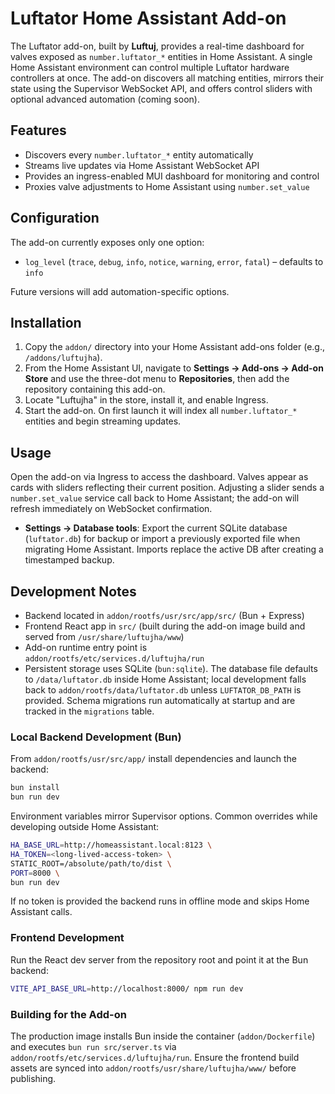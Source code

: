 # Luftator Home Assistant Add-on

The Luftator add-on, built by **Luftuj**, provides a real-time dashboard for valves exposed as `number.luftator_*` entities in Home Assistant. A single Home Assistant environment can control multiple Luftator hardware controllers at once. The add-on discovers all matching entities, mirrors their state using the Supervisor WebSocket API, and offers control sliders with optional advanced automation (coming soon).

## Features

- Discovers every `number.luftator_*` entity automatically
- Streams live updates via Home Assistant WebSocket API
- Provides an ingress-enabled MUI dashboard for monitoring and control
- Proxies valve adjustments to Home Assistant using `number.set_value`

## Configuration

The add-on currently exposes only one option:

- `log_level` (`trace`, `debug`, `info`, `notice`, `warning`, `error`, `fatal`) – defaults to `info`

Future versions will add automation-specific options.

## Installation

1. Copy the `addon/` directory into your Home Assistant add-ons folder (e.g., `/addons/luftujha`).
2. From the Home Assistant UI, navigate to **Settings → Add-ons → Add-on Store** and use the three-dot menu to **Repositories**, then add the repository containing this add-on.
3. Locate "Luftujha" in the store, install it, and enable Ingress.
4. Start the add-on. On first launch it will index all `number.luftator_*` entities and begin streaming updates.

## Usage

Open the add-on via Ingress to access the dashboard. Valves appear as cards with sliders reflecting their current position. Adjusting a slider sends a `number.set_value` service call back to Home Assistant; the add-on will refresh immediately on WebSocket confirmation.

- **Settings → Database tools**: Export the current SQLite database (`luftator.db`) for backup or import a previously exported file when migrating Home Assistant. Imports replace the active DB after creating a timestamped backup.

## Development Notes

- Backend located in `addon/rootfs/usr/src/app/src/` (Bun + Express)
- Frontend React app in `src/` (built during the add-on image build and served from `/usr/share/luftujha/www`)
- Add-on runtime entry point is `addon/rootfs/etc/services.d/luftujha/run`
- Persistent storage uses SQLite (`bun:sqlite`). The database file defaults to `/data/luftator.db` inside Home Assistant; local development falls back to `addon/rootfs/data/luftator.db` unless `LUFTATOR_DB_PATH` is provided. Schema migrations run automatically at startup and are tracked in the `migrations` table.

### Local Backend Development (Bun)

From `addon/rootfs/usr/src/app/` install dependencies and launch the backend:

```bash
bun install
bun run dev
```

Environment variables mirror Supervisor options. Common overrides while developing outside Home Assistant:

```bash
HA_BASE_URL=http://homeassistant.local:8123 \
HA_TOKEN=<long-lived-access-token> \
STATIC_ROOT=/absolute/path/to/dist \
PORT=8000 \
bun run dev
```

If no token is provided the backend runs in offline mode and skips Home Assistant calls.

### Frontend Development

Run the React dev server from the repository root and point it at the Bun backend:

```bash
VITE_API_BASE_URL=http://localhost:8000/ npm run dev
```

### Building for the Add-on

The production image installs Bun inside the container (`addon/Dockerfile`) and executes `bun run src/server.ts` via `addon/rootfs/etc/services.d/luftujha/run`. Ensure the frontend build assets are synced into `addon/rootfs/usr/share/luftujha/www/` before publishing.
